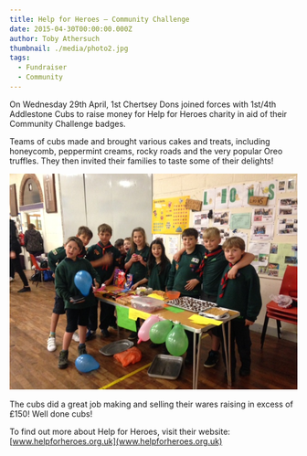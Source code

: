 ```yaml
---
title: Help for Heroes – Community Challenge
date: 2015-04-30T00:00:00.000Z
author: Toby Athersuch
thumbnail: ./media/photo2.jpg
tags:
  - Fundraiser
  - Community
---
```


On Wednesday 29th April, 1st Chertsey Dons joined forces with 1st/4th Addlestone Cubs to raise money for Help for Heroes charity in aid of their Community Challenge badges.

Teams of cubs made and brought various cakes and treats, including honeycomb, peppermint creams, rocky roads and the very popular Oreo truffles. They then invited their families to taste some of their delights!

![cubs around a stall](./media/photo2.jpg)

The cubs did a great job making and selling their wares raising in excess of £150! Well done cubs!

To find out more about Help for Heroes, visit their website:
[www.helpforheroes.org.uk](www.helpforheroes.org.uk)
